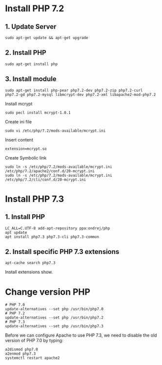# Install PHP 7.2

## 1. Update Server

```
sudo apt-get update && apt-get upgrade
```

## 2. Install PHP

```
sudo apt-get install php
```

## 3. Install module

```
sudo apt-get install php-pear php7.2-dev php7.2-zip php7.2-curl php7.2-gd php7.2-mysql libmcrypt-dev php7.2-xml libapache2-mod-php7.2
```

Install mcrypt

```
sudo pecl install mcrypt-1.0.1
```

Create ini file

```
sudo vi /etc/php/7.2/mods-available/mcrypt.ini
```

Insert content

```
extension=mcrypt.so
```

Create Symbolic link

```
sudo ln -s /etc/php/7.2/mods-available/mcrypt.ini /etc/php/7.2/apache2/conf.d/20-mcrypt.ini
sudo ln -s /etc/php/7.2/mods-available/mcrypt.ini /etc/php/7.2/cli/conf.d/20-mcrypt.ini
```
# Install PHP 7.3

## 1. Install PHP

```
LC_ALL=C.UTF-8 add-apt-repository ppa:ondrej/php
apt update
apt install php7.3 php7.3-cli php7.3-common
```

## 2. Install specific PHP 7.3 extensions

```
apt-cache search php7.3
```

Install extensions show.

# Change version PHP

```
# PHP 7.0
update-alternatives --set php /usr/bin/php7.0
# PHP 7.2
update-alternatives --set php /usr/bin/php7.2
# PHP 7.3
update-alternatives --set php /usr/bin/php7.3
```

Before we can configure Apache to use PHP 7.3, we need to disable the old version of PHP 7.0 by typing:

```
a2dismod php7.0
a2enmod php7.3
systemctl restart apache2
```